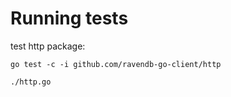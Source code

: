 # Running tests
test http package:

`go test -c -i github.com/ravendb-go-client/http`

`./http.go`

